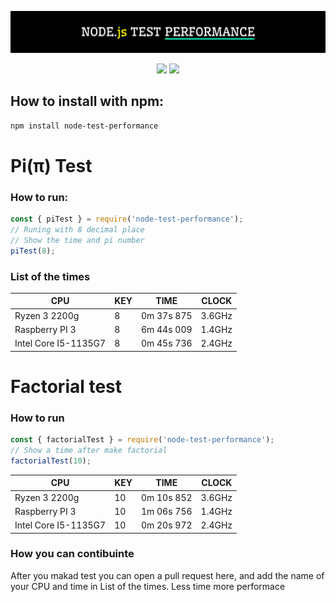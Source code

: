 <p align="center">
    <img src="./hero.svg">
</p>

<p align="center">
    <img src="https://img.shields.io/npm/v/node-test-performance?color=blue&style=flat-square">
    <img src="https://img.shields.io/bundlephobia/min/node-test-performance?color=red">
</p>

## How to install with npm:

```bash
npm install node-test-performance
```

# Pi(π) Test

### How to run:

```javascript
const { piTest } = require('node-test-performance');
// Runing with 8 decimal place
// Show the time and pi number
piTest(8);
```

### List of the times

| CPU                  | KEY | TIME       | CLOCK  |
| -------------------- | --- | ---------- | ------ |
| Ryzen 3 2200g        | 8   | 0m 37s 875 | 3.6GHz |
| Raspberry PI 3       | 8   | 6m 44s 009 | 1.4GHz |
| Intel Core I5-1135G7 | 8   | 0m 45s 736 | 2.4GHz |

# Factorial test

### How to run

```javascript
const { factorialTest } = require('node-test-performance');
// Show a time after make factorial
factorialTest(10);
```

| CPU                  | KEY | TIME       | CLOCK  |
| -------------------- | --- | ---------- | ------ |
| Ryzen 3 2200g        | 10  | 0m 10s 852 | 3.6GHz |
| Raspberry PI 3       | 10  | 1m 06s 756 | 1.4GHz |
| Intel Core I5-1135G7 | 10  | 0m 20s 972 | 2.4GHz |

### How you can contibuinte

After you makad test you can open a pull request here, and add the name of your CPU and time in List of the times. Less time more performace
